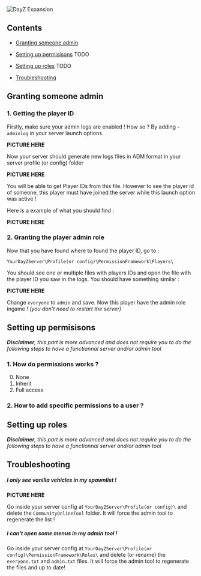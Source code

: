![DayZ Expansion](https://i.imgur.com/cTbqjAr.png)

## Contents

- [Granting someone admin](#granting-someone-admin)

- [Setting up permisisons](#setting-up-permisisons) TODO

- [Setting up roles](#setting-up-roles) TODO

- [Troubleshooting](#troubleshooting)



## Granting someone admin

### 1. Getting the player ID

Firstly, make sure your admin logs are enabled ! How so ? By adding `-adminlog` in your server launch options.

**PICTURE HERE**

Now your server should generate new logs files in ADM format in your server profile (or config) folder

**PICTURE HERE**

You will be able to get Player IDs from this file. However to see the player id of someone, this player must have joined the server while this launch option was active !

Here is a example of what you should find :

**PICTURE HERE**

### 2. Granting the player admin role

Now that you have found where to found the player ID, go to :

`YourDayZServer\Profile(or config)\PermissionFramework\Players\`

You should see one or multiple files with players IDs and open the file with the player ID you saw in the logs. You should have something similar :

**PICTURE HERE**

Change `everyone` to `admin` and save. Now this player have the admin role ingame ! _(you don't need to restart the server)_

## Setting up permisisons

_**Disclaimer**, this part is more advanced and does not require you to do the following steps to have a functionnal server and/or admin tool_

### 1. How do permissions works ?

0. None
1. Inherit
2. Full access

### 2. How to add specific permissions to a user ?

## Setting up roles

_**Disclaimer**, this part is more advanced and does not require you to do the following steps to have a functionnal server and/or admin tool_

## Troubleshooting

##### I only see vanilla vehicles in my spawnlist !

**PICTURE HERE**

Go inside your server config at `YourDayZServer\Profile(or config)\` and delete the `CommunityOnlineTool` folder. It will force the admin tool to regenerate the list !

##### I can't open some menus in my admin tool !

Go inside your server config at `YourDayZServer\Profile(or config)\PermissionFramework\Roles\` and delete (or rename) the `everyone.txt` and `admin.txt` files. It will force the admin tool to regenerate the files and up to date!